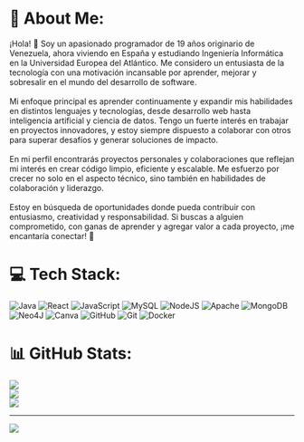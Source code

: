 # 💫 About Me:
¡Hola! 👋 Soy un apasionado programador de 19 años originario de Venezuela, ahora viviendo en España y estudiando Ingeniería Informática en la Universidad Europea del Atlántico. Me considero un entusiasta de la tecnología con una motivación incansable por aprender, mejorar y sobresalir en el mundo del desarrollo de software.<br><br>Mi enfoque principal es aprender continuamente y expandir mis habilidades en distintos lenguajes y tecnologías, desde desarrollo web hasta inteligencia artificial y ciencia de datos. Tengo un fuerte interés en trabajar en proyectos innovadores, y estoy siempre dispuesto a colaborar con otros para superar desafíos y generar soluciones de impacto.<br><br>En mi perfil encontrarás proyectos personales y colaboraciones que reflejan mi interés en crear código limpio, eficiente y escalable. Me esfuerzo por crecer no solo en el aspecto técnico, sino también en habilidades de colaboración y liderazgo.<br><br>Estoy en búsqueda de oportunidades donde pueda contribuir con entusiasmo, creatividad y responsabilidad. Si buscas a alguien comprometido, con ganas de aprender y agregar valor a cada proyecto, ¡me encantaría conectar! 🚀


# 💻 Tech Stack:
![Java](https://img.shields.io/badge/java-%23ED8B00.svg?style=flat&logo=openjdk&logoColor=white) ![React](https://img.shields.io/badge/react-%2320232a.svg?style=flat&logo=react&logoColor=%2361DAFB) ![JavaScript](https://img.shields.io/badge/javascript-%23323330.svg?style=flat&logo=javascript&logoColor=%23F7DF1E) ![MySQL](https://img.shields.io/badge/mysql-4479A1.svg?style=flat&logo=mysql&logoColor=white) ![NodeJS](https://img.shields.io/badge/node.js-6DA55F?style=flat&logo=node.js&logoColor=white) ![Apache](https://img.shields.io/badge/apache-%23D42029.svg?style=flat&logo=apache&logoColor=white) ![MongoDB](https://img.shields.io/badge/MongoDB-%234ea94b.svg?style=flat&logo=mongodb&logoColor=white) ![Neo4J](https://img.shields.io/badge/Neo4j-008CC1?style=flat&logo=neo4j&logoColor=white) ![Canva](https://img.shields.io/badge/Canva-%2300C4CC.svg?style=flat&logo=Canva&logoColor=white) ![GitHub](https://img.shields.io/badge/github-%23121011.svg?style=flat&logo=github&logoColor=white) ![Git](https://img.shields.io/badge/git-%23F05033.svg?style=flat&logo=git&logoColor=white) ![Docker](https://img.shields.io/badge/docker-%230db7ed.svg?style=flat&logo=docker&logoColor=white)
# 📊 GitHub Stats:
![](https://github-readme-stats.vercel.app/api?username=DylanNrj&theme=tokyonight&hide_border=false&include_all_commits=false&count_private=false)<br/>
![](https://github-readme-streak-stats.herokuapp.com/?user=DylanNrj&theme=tokyonight&hide_border=false)<br/>
![](https://github-readme-stats.vercel.app/api/top-langs/?username=DylanNrj&theme=tokyonight&hide_border=false&include_all_commits=false&count_private=false&layout=compact)

---
[![](https://visitcount.itsvg.in/api?id=DylanNrj&icon=0&color=0)](https://visitcount.itsvg.in)

<!-- Proudly created with GPRM ( https://gprm.itsvg.in ) -->
